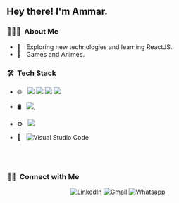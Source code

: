<h2> Hey there! I'm Ammar.</h2>

<h3> 👨🏻‍💻 &nbsp;About Me </h3>

- 🤔 &nbsp; Exploring new technologies and learning ReactJS.
- 🍭 &nbsp; Games and Animes.

<h3> 🛠 &nbsp;Tech Stack</h3>

- 🌐 &nbsp; <img src="https://img.shields.io/badge/html5%20-%23E34F26.svg?&style=for-the-badge&logo=html5&logoColor=white"/> <img src="https://img.shields.io/badge/javascript%20-%23323330.svg?&style=for-the-badge&logo=javascript&logoColor=%23F7DF1E"/> <img src="https://img.shields.io/badge/node.js%20-%2343853D.svg?&style=for-the-badge&logo=node.js&logoColor=white"/> <img src="https://img.shields.io/badge/react%20-%2320232a.svg?&style=for-the-badge&logo=react&logoColor=%2361DAFB"/>

- 🛢 &nbsp; <img src ="https://img.shields.io/badge/MongoDB-%234ea94b.svg?&style=for-the-badge&logo=mongodb&logoColor=white"/>,
- ⚙️ &nbsp; <img src="https://img.shields.io/badge/github%20-%23121011.svg?&style=for-the-badge&logo=github&logoColor=white"/>

- 🔧 &nbsp;
 ![Visual Studio Code](https://img.shields.io/badge/-VsCode-2C2C32?style=flat-square&logo=visual-studio-code&logoColor=0078D7)

<br/>

<br/>

<h3> 🤝🏻 &nbsp;Connect with Me </h3>

<p align="center">
<a href="https://www.linkedin.com/in/gustavo-miyazawa-957415251/"><img src="https://img.shields.io/badge/linkedin-%230A66C2.svg?style=plastic&logo=linkedin&logoColor=white" alt="LinkedIn"/></a>
<a href="mailto:gustav0.yuri@hotmail.com"><img img src="https://img.shields.io/badge/gmail-%23EA4335.svg?style=plastic&logo=gmail&logoColor=white" alt="Gmail"/></a>
<a href="https://wa.me/5518996207066"><img src="https://img.shields.io/badge/whatsapp-%2325D366.svg?style=plastic&logo=whatsapp&logoColor=white" alt="Whatsapp"/></a>
